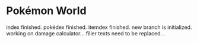 # Pokémon World
index finished.
pokédex finished.
itemdex finished.
new branch is initialized.
working on damage calculator...
filler texts need to be replaced...